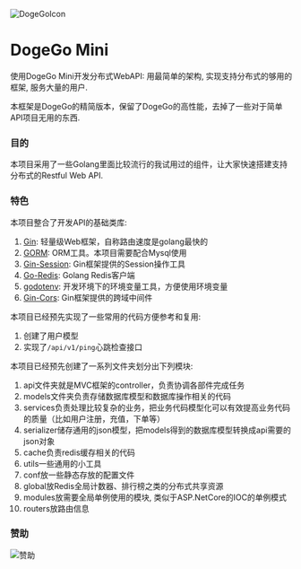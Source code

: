 ![DogeGoIcon](https://probe.aiursoft.com/Download/Open/%E5%9B%BE%E5%BA%8A/dogeicon.JPG)

# DogeGo Mini

使用DogeGo Mini开发分布式WebAPI: 用最简单的架构, 实现支持分布式的够用的框架, 服务大量的用户.

本框架是DogeGo的精简版本，保留了DogeGo的高性能，去掉了一些对于简单API项目无用的东西.

### 目的
本项目采用了一些Golang里面比较流行的我试用过的组件，让大家快速搭建支持分布式的Restful Web API.

### 特色
本项目整合了开发API的基础类库:
1. [Gin](https://github.com/gin-gonic/gin): 轻量级Web框架，自称路由速度是golang最快的
2. [GORM](http://gorm.io/docs/index.html): ORM工具。本项目需要配合Mysql使用
3. [Gin-Session](https://github.com/gin-contrib/sessions): Gin框架提供的Session操作工具
4. [Go-Redis](https://github.com/go-redis/redis): Golang Redis客户端
5. [godotenv](https://github.com/joho/godotenv): 开发环境下的环境变量工具，方便使用环境变量
6. [Gin-Cors](https://github.com/gin-contrib/cors): Gin框架提供的跨域中间件

本项目已经预先实现了一些常用的代码方便参考和复用:

1. 创建了用户模型
2. 实现了```/api/v1/ping```心跳检查接口

本项目已经预先创建了一系列文件夹划分出下列模块:

1. api文件夹就是MVC框架的controller，负责协调各部件完成任务
2. models文件夹负责存储数据库模型和数据库操作相关的代码
3. services负责处理比较复杂的业务，把业务代码模型化可以有效提高业务代码的质量（比如用户注册，充值，下单等）
4. serializer储存通用的json模型，把models得到的数据库模型转换成api需要的json对象
5. cache负责redis缓存相关的代码
6. utils一些通用的小工具
7. conf放一些静态存放的配置文件
8. global放Redis全局计数器、排行榜之类的分布式共享资源
9. modules放需要全局单例使用的模块, 类似于ASP.NetCore的IOC的单例模式
10. routers放路由信息

### 赞助
![赞助](https://probe.aiursoft.com/Download/Open/%E5%9B%BE%E5%BA%8A/1566653941311.jpg)
